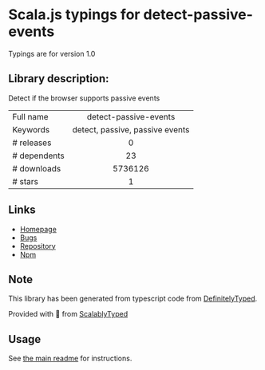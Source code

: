 
# Scala.js typings for detect-passive-events

Typings are for version 1.0

## Library description:
Detect if the browser supports passive events

|                    |                 |
| ------------------ | :-------------: |
| Full name          | detect-passive-events |
| Keywords           | detect, passive, passive events |
| # releases         | 0 |
| # dependents       | 23 |
| # downloads        | 5736126 |
| # stars            | 1 |

## Links
- [Homepage](https://github.com/rafrex/detect-passive-events#readme)
- [Bugs](https://github.com/rafrex/detect-passive-events/issues)
- [Repository](https://github.com/rafrex/detect-passive-events)
- [Npm](https://www.npmjs.com/package/detect-passive-events)
    


## Note
This library has been generated from typescript code from [DefinitelyTyped](https://definitelytyped.org).

Provided with :purple_heart: from [ScalablyTyped](https://github.com/oyvindberg/ScalablyTyped)

## Usage
See [the main readme](../../readme.md) for instructions.


